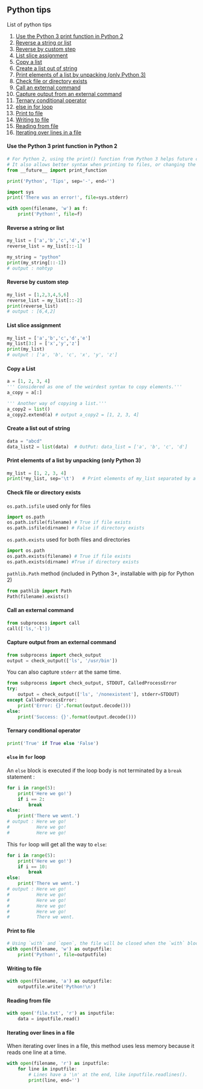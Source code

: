 ## Python tips

List of python tips

1. [Use the Python 3 print function in Python 2](#use-the-python-3-print-function-in-python-2)
1. [Reverse a string or list](#reverse-a-string-or-list)
1. [Reverse by custom step](#reverse-by-custom-step)
1. [List slice assignment](#list-slice-assignment)
1. [Copy a list](#copy-a-list)
1. [Create a list out of string](#create-a-list-out-of-string)
1. [Print elements of a list by unpacking (only Python 3)](#print-elements-of-a-list-by-unpacking-only-python-3)
1. [Check file or directory exists](#check-file-or-directory-exists)
1. [Call an external command](#call-an-external-command)
1. [Capture output from an external command](#capture-output-from-an-external-command)
1. [Ternary conditional operator](#ternary-conditional-operator)
1. [else in for loop](#else-in-for-loop)
1. [Print to file](#print-to-file)
1. [Writing to file](#writing-to-file)
1. [Reading from file](#reading-from-file)
1. [Iterating over lines in a file](#iterating-over-lines-in-a-file)

#### Use the Python 3 print function in Python 2
```python
# For Python 2, using the print() function from Python 3 helps future compatibility.
# It also allows better syntax when printing to files, or changing the line ending.
from __future__ import print_function

print('Python', 'Tips', sep='-', end='')
```

```python
import sys
print('There was an error!', file=sys.stderr)
```

```python
with open(filename, 'w') as f:
    print('Python!', file=f)
```

#### Reverse a string or list
```python
my_list = ['a','b','c','d','e']
reverse_list = my_list[::-1]

my_string = "python"
print(my_string[::-1])
# output : nohtyp
```

#### Reverse by custom step
```python
my_list = [1,2,3,4,5,6]
reverse_list = my_list[::-2]
print(reverse_list)
# output : [6,4,2]
```

#### List slice assignment
```python
my_list = ['a','b','c','d','e']
my_list[3:] = ['x','y','z']
print(my_list)
# output : ['a', 'b', 'c', 'x', 'y', 'z']
```

#### Copy a List
```python
a = [1, 2, 3, 4]
''' Considered as one of the weirdest syntax to copy elements.'''
a_copy = a[:]

''' Another way of copying a list.'''
a_copy2 = list()
a_copy2.extend(a) # output a_copy2 = [1, 2, 3, 4]
```

#### Create a list out of string
```python
data = "abcd"
data_list2 = list(data)  # OutPut: data_list = ['a', 'b', 'c', 'd'] 
```

#### Print elements of a list by unpacking (only Python 3)
```python
my_list = [1, 2, 3, 4]
print(*my_list, sep='\t')   # Print elements of my_list separated by a tab
```

#### Check file or directory exists
`os.path.isfile` used only for files
```python
import os.path
os.path.isfile(filename) # True if file exists
os.path.isfile(dirname) # False if directory exists
```

`os.path.exists` used for both files and directories
```python
import os.path
os.path.exists(filename) # True if file exists
os.path.exists(dirname) #True if directory exists
```

`pathlib.Path` method (included in Python 3+, installable with pip for Python 2)
```python
from pathlib import Path
Path(filename).exists()
```

#### Call an external command
```python
from subprocess import call
call(['ls,'-l'])
```

#### Capture output from an external command
```python
from subprocess import check_output
output = check_output(['ls', '/usr/bin'])
```

You can also capture `stderr` at the same time.
```python
from subprocess import check_output, STDOUT, CalledProcessError
try:
    output = check_output(['ls', '/nonexistent'], stderr=STDOUT)
except CalledProcessError:
    print('Error: {}'.format(output.decode()))
else:
    print('Success: {}'.format(output.decode()))
```

#### Ternary conditional operator
```python
print('True' if True else 'False')
```

#### `else` in `for` loop
An `else` block is executed if the loop body is not terminated by a `break` statement : 

```python
for i in range(5):
    print('Here we go!')
    if i == 2:
        break
else:
    print('There we went.')
# output : Here we go!
#          Here we go!
#          Here we go!
```
This `for` loop will get all the way to `else`:
```python
for i in range(5):
    print('Here we go!')
    if i == 10:
        break
else:
    print('There we went.')
# output : Here we go!
#          Here we go!
#          Here we go!
#          Here we go!
#          Here we go!
#          There we went.
```

#### Print to file

```python
# Using `with` and `open`, the file will be closed when the `with` block finishes.
with open(filename, 'w') as outputfile:
    print('Python!', file=outputfile)
```

#### Writing to file
```python
with open(filename, 'a') as outputfile:
    outputfile.write('Python!\n')
```

#### Reading from file
```python
with open('file.txt', 'r') as inputfile:
    data = inputfile.read()
```

#### Iterating over lines in a file
When iterating over lines in a file, this method uses less memory because it reads one line at a time.
```python
with open(filename, 'r') as inputfile:
    for line in inputfile:
        # Lines have a '\n' at the end, like inputfile.readlines().
        print(line, end='')
```
